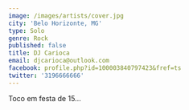 ```yaml
---
image: /images/artists/cover.jpg
city: 'Belo Horizonte, MG'
type: Solo
genre: Rock
published: false
title: DJ Carioca
email: djcarioca@outlook.com
facebook: profile.php?id=100003840797423&fref=ts
twitter: '3196666666'
---
```

Toco em festa de 15... 